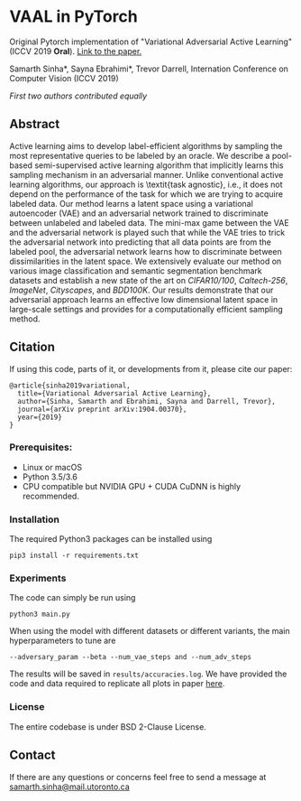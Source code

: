 # VAAL in PyTorch

Original Pytorch implementation of "Variational Adversarial Active Learning" (ICCV 2019 **Oral**). [Link to the paper.](https://arxiv.org/abs/1904.00370)

Samarth Sinha*, Sayna Ebrahimi*, Trevor Darrell, Internation Conference on Computer Vision (ICCV 2019)

*First two authors contributed equally*


## Abstract 
Active learning aims to develop label-efficient algorithms by sampling the most representative queries to be labeled by an oracle. We describe a pool-based semi-supervised active learning algorithm that implicitly learns this sampling mechanism in an adversarial manner. Unlike conventional active learning algorithms, our approach is \textit{task agnostic}, i.e., it does not depend on the performance of the task for which we are trying to acquire labeled data. Our method learns a latent space using a variational autoencoder (VAE) and an adversarial network trained to discriminate between unlabeled and labeled data. The mini-max game between the VAE and the adversarial network is played such that while the VAE tries to trick the adversarial network into predicting that all data points are from the labeled pool, the adversarial network learns how to discriminate between dissimilarities in the latent space. We extensively evaluate our method on various image classification and semantic segmentation benchmark datasets and establish a new state of the art on *CIFAR10/100*, *Caltech-256*, *ImageNet*, *Cityscapes*, and *BDD100K*. Our results demonstrate that our adversarial approach learns an effective low dimensional latent space in large-scale settings and provides for a computationally efficient sampling method.

  
## Citation
If using this code, parts of it, or developments from it, please cite our paper:
```
@article{sinha2019variational,
  title={Variational Adversarial Active Learning},
  author={Sinha, Samarth and Ebrahimi, Sayna and Darrell, Trevor},
  journal={arXiv preprint arXiv:1904.00370},
  year={2019}
}
```

### Prerequisites:
- Linux or macOS
- Python 3.5/3.6
- CPU compatible but NVIDIA GPU + CUDA CuDNN is highly recommended.

### Installation
The required Python3 packages can be installed using 
```
pip3 install -r requirements.txt
```

### Experiments
The code can simply be run using 
```
python3 main.py
```
When using the model with different datasets or different variants, the main hyperparameters to tune are
```
--adversary_param --beta --num_vae_steps and --num_adv_steps
```

The results will be saved in `results/accuracies.log`. We have provided the code and data required to replicate all plots in paper [here](https://github.com/sinhasam/vaal/blob/master/plots/plots.ipynb).


### License
The entire codebase is under BSD 2-Clause License.


## Contact
If there are any questions or concerns feel free to send a message at samarth.sinha@mail.utoronto.ca
